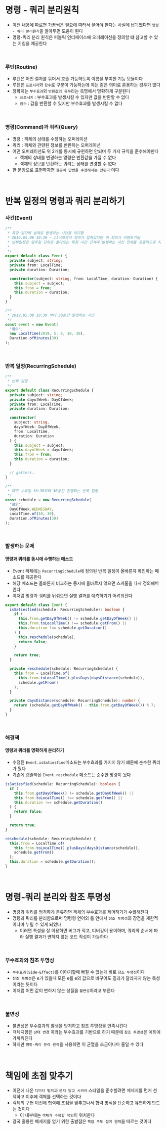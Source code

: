 # 명령 - 쿼리 분리원칙

- 이전 내용에 따르면 가끔씩은 필요에 따라서 물어야 한다는 사실에 납득했다면 `명령 - 쿼리 분리원칙`을 알아두면 도움이 된다
- 명령-쿼리 분리 원칙은 퍼블릭 인터페이스에 오퍼레이션을 정의할 떄 참고할 수 있는 지침을 제공한다

<br>

### 루틴(Routine)

- 루틴은 어떤 절차를 묶어서 호출 가능하도록 이름을 부여한 기능 모듈이다
- 루틴은 `프로시저`와 `함수`로 구분이 가능하는데 이는 같은 의미로 혼용하는 경우가 많다
- 정확히는 `부수효과`와 `반환값의 유무`라는 측명에서 명확하게 구분된다
  - `프로시저` : 부수효과를 발생시킬 수 있지만 값을 반환할 수 없다
  - `함수` : 값을 반환할 수 있지만 부수효과를 발생시킬 수 없다

<br>

### 명령(Command)과 쿼리(Query)

- 명령 : 객체의 상태를 수정하는 오퍼레이션
- 쿼리 : 객체와 관련된 정보를 반환하는 오퍼레이션
- 어떤 오퍼레이션도 위 2개를 동시에 규현하면 안되며 두 가지 규칙을 준수해야한다
  - 객체의 상태를 변경하는 명령은 반환값을 가질 수 없다
  - 객체의 정보를 반환하는 쿼리는 상태를 변경할 수 없다
- 한 문장으로 표현하자면 `질문이 답변을 수정해서는 안된다` 이다

<br>

# 반복 일정의 명령과 쿼리 분리하기

### 사건(Event)

```ts
/**
 * 특정 일자에 실제로 발생하는 사건을 의미함
 * 2019.05.08 10:30 ~ 11:00까지 회의가 잡혀있다면 이 회의가 이벤트가됨
 * 반복일정은 일주일 단위로 돌아오는 특정 시간 간격에 발생하는 사건 전체를 포괄적으로 지칭하는 용어다
 *
 */
export default class Event {
  private subject: string;
  private from: LocalTime;
  private duration: Duration;

  constructor(subject: string, from: LocalTime, duration: Duration) {
    this.subject = subject;
    this.from = from;
    this.duration = duration;
  }
}

/**
 * 2019.05.08 10:30 부터 30분간 발생하는 사건
 */
const event = new Event(
  "회의",
  new LocalTime(2019, 5, 8, 10, 30),
  Duration.ofMinutes(30)
);
```

<br>

### 반복 일정(RecurringSchedule)

```ts
/**
 * 반복 일정
 */
export default class RecurringSchedule {
  private subject: string;
  private dayofWeek: DayOfWeek;
  private from: LocalTime;
  private duration: Duration;

  constructor(
    subject: string,
    dayofWeek: DayOfWeek,
    from: LocalTime,
    duration: Duration
  ) {
    this.subject = subject;
    this.dayofWeek = dayofWeek;
    this.from = from;
    this.duration = duration;
  }

  // getters..
}

/**
 * 매주 수요일 10:30부터 30분간 진행되는 반복 일정
 */
const schedule = new RecurringSchedule(
  "회의",
  DayOfWeek.WEDNESDAY,
  LocalTime.of(10, 30),
  Duration.ofMinutes(30)
);
```

<br>

### 발생하는 문제

#### 명령과 쿼리를 동시에 수행하는 메소드

- Event 객체에는 `RecurringSchedule`에 정의된 반복 일정이 올바른지 확인하는 메소드를 제공한다
- 해당 메소드는 올바른지 비교하는 동시에 올바르지 않으면 스케줄을 다시 정의해버린다
- 이처럼 명령과 쿼리를 뒤섞으면 실행 결과를 예측하기가 어려워진다

```ts
export default class Event {
  isSatiesfied(schedule: RecurringSchedule): boolean {
    if (
      this.from.getDayOfWeek() != schedule.getDayOfWeek() ||
      this.from.toLocalTime() !== schedule.getFrom() ||
      this.duration !== schedule.getDuration()
    ) {
      this.reschedule(schedule);
      return false;
    }

    return true;
  }

  private reschedule(schedule: RecurringSchedule) {
    this.from = LocalTime.of(
      this.from.toLocalTime().plusDays(daysDistance(schedule)),
      schedule.getFrom()
    );
  }

  private daysDistance(schedule: RecurringSchedule): number {
    return (schedule.getDayOfWeek() - this.from.getDayOfWeek()) % 7;
  }
}
```

<br>

### 해결책

#### 명령과 쿼리를 명확하게 분리하기

- 수정된 `Event.isSatiesfied`메소드는 부수효과를 가지지 않기 떄문에 순수한 쿼리가 됬다
- 기존에 캡슐화된 `Event.reschedule` 메소드는 순수한 명령이 됬다

```ts
isSatiesfied(schedule: RecurringSchedule): boolean {
  if (
    this.from.getDayOfWeek() != schedule.getDayOfWeek() ||
    this.from.toLocalTime() !== schedule.getFrom() ||
    this.duration !== schedule.getDuration()
  ) {
    return false;
  }

  return true;
}

reschedule(schedule: RecurringSchedule) {
  this.from = LocalTime.of(
    this.from.toLocalTime().plusDays(daysDistance(schedule)),
    schedule.getFrom()
  );
  this.duration = schedule.getDuration();
}
```

<br>

# 명령-쿼리 분리와 참조 투명성

- 명령과 쿼리를 엄격하게 분류하면 객체의 부수효과를 제어하기가 수월해진다
- 명령과 쿼리를 분리함으로써 명령형 언어의 틀 안에서 `참조 투명성`의 장점을 제한적이나마 누릴 수 있게 되었다
  - 이러면 특성을 잘 이용하면 버그가 적고, 디버깅이 용이하며, 쿼리의 순서에 따라 실행 결과가 변하지 않는 코드 작성이 가능하다

<br>

### 부수효과와 참조 투명성

- `부수효과(Side-Effect)`를 이야기할때 빠질 수 없는게 바로 `참조 투명성`이다
- `참조 투명성`은 e가 있을때 모든 e를 e의 값으로 바꾸어도 결과가 달라지지 않는 특성이라는 뜻이다
- 이처럼 어떤 값이 변하지 않는 성질을 `불변성`이라고 부른다

<br>

### 불변성

- 불변성은 부수효과의 발생을 방지하고 참조 투명성을 만족시킨다
- 객체지향은 `상태 변경` 이라는 부수효과를 기반으로 하기 때문에 `참조 투명성`은 예외에 가까워진다
- 하지만 `명령-쿼리 분리 원칙`을 사용하면 이 균열을 조금이나마 줄일 수 있다

<br>

# 책임에 초점 맞추기

- 이전에 나온 `디미터 법칙`과 `묻지 말고 시켜라` 스타일을 준수할려면 메세지를 먼저 선택하고 이후에 객체를 선택하는 것이다
- 객체의 구현 이전에 협력에 초점을 맞추고나서 협력 방식을 단순하고 유연하게 만드는 것이다
  - 이 내부에는 `객체가 수행할 책임`이 위치한다
- 결국 훌룡한 메세지를 얻기 위한 출발점은 `책임 주도 설계 원칙`을 따르는 것이다
